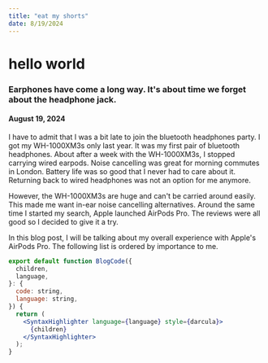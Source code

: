 ```yaml
---
title: "eat my shorts"
date: 8/19/2024
---
```


# hello world

### Earphones have come a long way. It's about time we forget about the headphone jack.

#### August 19, 2024

I have to admit that I was a bit late to join the bluetooth headphones party. I got my WH-1000XM3s only last year. It was my first pair of bluetooth headphones. About after a week with the WH-1000XM3s, I stopped carrying wired earpods. Noise cancelling was great for morning commutes in London. Battery life was so good that I never had to care about it. Returning back to wired headphones was not an option for me anymore.

However, the WH-1000XM3s are huge and can't be carried around easily. This made me want in-ear noise cancelling alternatives. Around the same time I started my search, Apple launched AirPods Pro. The reviews were all good so I decided to give it a try.

In this blog post, I will be talking about my overall experience with Apple's AirPods Pro. The following list is ordered by importance to me.

<BlogImage image='tony.jpg' folder="example" subTitle="Tony Tony Chopper, doctor of the straw hat pirates" reference="https://www.google.com"/>

<!-- <BlogCode language="jsx" file="components/code.tsx"> -->

```jsx file="components/code"
export default function BlogCode({
  children,
  language,
}: {
  code: string,
  language: string,
}) {
  return (
    <SyntaxHighlighter language={language} style={darcula}>
      {children}
    </SyntaxHighlighter>
  );
}
```

<!-- </BlogCode> -->

<BlogVideo folder="example" video="1MinTimer.mp4"
subTitle="1 min timer"
reference="link"
/>
